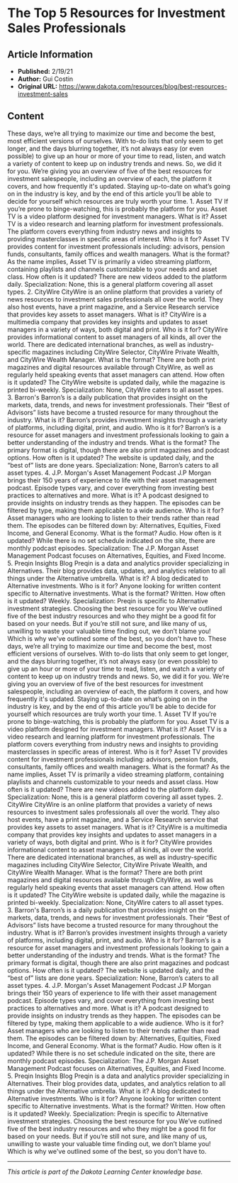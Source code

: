 # The Top 5 Resources for Investment Sales Professionals

## Article Information
- **Published:** 2/19/21
- **Author:** Gui Costin
- **Original URL:** https://www.dakota.com/resources/blog/best-resources-investment-sales

## Content

These days, we’re all trying to maximize our time and become the best, most efficient versions of ourselves. With to-do lists that only seem to get longer, and the days blurring together, it’s not always easy (or even possible) to give up an hour or more of your time to read, listen, and watch a variety of content to keep up on industry trends and news. So, we did it for you. We’re giving you an overview of five of the best resources for investment salespeople, including an overview of each, the platform it covers, and how frequently it's updated. Staying up-to-date on what’s going on in the industry is key, and by the end of this article you’ll be able to decide for yourself which resources are truly worth your time. 1. Asset TV If you’re prone to binge-watching, this is probably the platform for you. Asset TV is a video platform designed for investment managers. What is it? Asset TV is a video research and learning platform for investment professionals. The platform covers everything from industry news and insights to providing masterclasses in specific areas of interest. Who is it for? Asset TV provides content for investment professionals including: advisors, pension funds, consultants, family offices and wealth managers. What is the format? As the name implies, Asset TV is primarily a video streaming platform, containing playlists and channels customizable to your needs and asset class. How often is it updated? There are new videos added to the platform daily. Specialization: None, this is a general platform covering all asset types. 2. CityWire CityWire is an online platform that provides a variety of news resources to investment sales professionals all over the world. They also host events, have a print magazine, and a Service Research service that provides key assets to asset managers. What is it? CityWire is a multimedia company that provides key insights and updates to asset managers in a variety of ways, both digital and print. Who is it for? CityWire provides informational content to asset managers of all kinds, all over the world. There are dedicated international branches, as well as industry-specific magazines including CityWire Selector, CityWire Private Wealth, and CityWire Wealth Manager. What is the format? There are both print magazines and digital resources available through CityWire, as well as regularly held speaking events that asset managers can attend. How often is it updated? The CityWire website is updated daily, while the magazine is printed bi-weekly. Specialization: None, CityWire caters to all asset types. 3. Barron's Barron’s is a daily publication that provides insight on the markets, data, trends, and news for investment professionals. Their “Best of Advisors” lists have become a trusted resource for many throughout the industry. What is it? Barron’s provides investment insights through a variety of platforms, including digital, print, and audio. Who is it for? Barron’s is a resource for asset managers and investment professionals looking to gain a better understanding of the industry and trends. What is the format? The primary format is digital, though there are also print magazines and podcast options. How often is it updated? The website is updated daily, and the “best of” lists are done years. Specialization: None, Barron’s caters to all asset types. 4. J.P. Morgan's Asset Management Podcast J.P Morgan brings their 150 years of experience to life with their asset management podcast. Episode types vary, and cover everything from investing best practices to alternatives and more. What is it? A podcast designed to provide insights on industry trends as they happen. The episodes can be filtered by type, making them applicable to a wide audience. Who is it for? Asset managers who are looking to listen to their trends rather than read them. The episodes can be filtered down by: Alternatives, Equities, Fixed Income, and General Economy. What is the format? Audio. How often is it updated? While there is no set schedule indicated on the site, there are monthly podcast episodes. Specialization: The J.P. Morgan Asset Management Podcast focuses on Alternatives, Equities, and Fixed Income. 5. Preqin Insights Blog Preqin is a data and analytics provider specializing in Alternatives. Their blog provides data, updates, and analytics relation to all things under the Alternative umbrella. What is it? A blog dedicated to Alternative investments. Who is it for? Anyone looking for written content specific to Alternative investments. What is the format? Written. How often is it updated? Weekly. Specialization: Preqin is specific to Alternative investment strategies. Choosing the best resource for you We’ve outlined five of the best industry resources and who they might be a good fit for based on your needs. But if you’re still not sure, and like many of us, unwilling to waste your valuable time finding out, we don’t blame you! Which is why we've outlined some of the best, so you don't have to. These days, we’re all trying to maximize our time and become the best, most efficient versions of ourselves. With to-do lists that only seem to get longer, and the days blurring together, it’s not always easy (or even possible) to give up an hour or more of your time to read, listen, and watch a variety of content to keep up on industry trends and news. So, we did it for you. We’re giving you an overview of five of the best resources for investment salespeople, including an overview of each, the platform it covers, and how frequently it's updated. Staying up-to-date on what’s going on in the industry is key, and by the end of this article you’ll be able to decide for yourself which resources are truly worth your time. 1. Asset TV If you’re prone to binge-watching, this is probably the platform for you. Asset TV is a video platform designed for investment managers. What is it? Asset TV is a video research and learning platform for investment professionals. The platform covers everything from industry news and insights to providing masterclasses in specific areas of interest. Who is it for? Asset TV provides content for investment professionals including: advisors, pension funds, consultants, family offices and wealth managers. What is the format? As the name implies, Asset TV is primarily a video streaming platform, containing playlists and channels customizable to your needs and asset class. How often is it updated? There are new videos added to the platform daily. Specialization: None, this is a general platform covering all asset types. 2. CityWire CityWire is an online platform that provides a variety of news resources to investment sales professionals all over the world. They also host events, have a print magazine, and a Service Research service that provides key assets to asset managers. What is it? CityWire is a multimedia company that provides key insights and updates to asset managers in a variety of ways, both digital and print. Who is it for? CityWire provides informational content to asset managers of all kinds, all over the world. There are dedicated international branches, as well as industry-specific magazines including CityWire Selector, CityWire Private Wealth, and CityWire Wealth Manager. What is the format? There are both print magazines and digital resources available through CityWire, as well as regularly held speaking events that asset managers can attend. How often is it updated? The CityWire website is updated daily, while the magazine is printed bi-weekly. Specialization: None, CityWire caters to all asset types. 3. Barron's Barron’s is a daily publication that provides insight on the markets, data, trends, and news for investment professionals. Their “Best of Advisors” lists have become a trusted resource for many throughout the industry. What is it? Barron’s provides investment insights through a variety of platforms, including digital, print, and audio. Who is it for? Barron’s is a resource for asset managers and investment professionals looking to gain a better understanding of the industry and trends. What is the format? The primary format is digital, though there are also print magazines and podcast options. How often is it updated? The website is updated daily, and the “best of” lists are done years. Specialization: None, Barron’s caters to all asset types. 4. J.P. Morgan's Asset Management Podcast J.P Morgan brings their 150 years of experience to life with their asset management podcast. Episode types vary, and cover everything from investing best practices to alternatives and more. What is it? A podcast designed to provide insights on industry trends as they happen. The episodes can be filtered by type, making them applicable to a wide audience. Who is it for? Asset managers who are looking to listen to their trends rather than read them. The episodes can be filtered down by: Alternatives, Equities, Fixed Income, and General Economy. What is the format? Audio. How often is it updated? While there is no set schedule indicated on the site, there are monthly podcast episodes. Specialization: The J.P. Morgan Asset Management Podcast focuses on Alternatives, Equities, and Fixed Income. 5. Preqin Insights Blog Preqin is a data and analytics provider specializing in Alternatives. Their blog provides data, updates, and analytics relation to all things under the Alternative umbrella. What is it? A blog dedicated to Alternative investments. Who is it for? Anyone looking for written content specific to Alternative investments. What is the format? Written. How often is it updated? Weekly. Specialization: Preqin is specific to Alternative investment strategies. Choosing the best resource for you We’ve outlined five of the best industry resources and who they might be a good fit for based on your needs. But if you’re still not sure, and like many of us, unwilling to waste your valuable time finding out, we don’t blame you! Which is why we've outlined some of the best, so you don't have to.

---

*This article is part of the Dakota Learning Center knowledge base.*